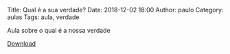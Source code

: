 Title: Qual é a sua verdade?
Date: 2018-12-02 18:00
Author: paulo
Category: aulas
Tags: aula, verdade

Aula sobre o qual é a nossa verdade

[Download](https://www.dropbox.com/s/d5rsg76ealjusfu/AULA%20-%20EBD%20-%2002%3A12%3A2018.pdf?dl=1)